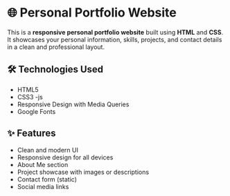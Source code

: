 # 🌐 Personal Portfolio Website

This is a **responsive personal portfolio website** built using **HTML** and **CSS**. It showcases your personal information, skills, projects, and contact details in a clean and professional layout.

## 🛠️ Technologies Used

- HTML5
- CSS3
-js
- Responsive Design with Media Queries
- Google Fonts 


## ✨ Features

- Clean and modern UI
- Responsive design for all devices
- About Me section
- Project showcase with images or descriptions
- Contact form (static)
- Social media links

